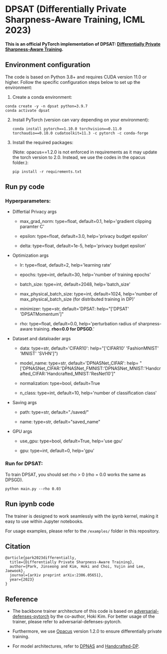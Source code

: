 # DPSAT (Differentially Private Sharpness-Aware Training, ICML 2023)

**This is an official PyTorch implementation of DPSAT: [Differentially Private Sharpness-Aware Training](https://arxiv.org/abs/2306.05651).**


## Environment configuration

The code is based on Python 3.8+ and requires CUDA version 11.0 or higher. Follow the specific configuration steps below to set up the environment: 

1.  Create a conda environment:
   
   ```shell
   conda create -y -n dpsat python=3.9.7
   conda activate dpsat
   ```

2. Install PyTorch (version can vary depending on your environment):
   
   ```shell
   conda install pytorch==1.10.0 torchvision==0.11.0 torchaudio==0.10.0 cudatoolkit=11.3 -c pytorch -c conda-forge
   ```

3. Install the required packages:
   
   (Note: opacus==1.2.0 is not enforced in requirements as it may update the torch version to 2.0. Instead, we use the codes in the opacus folder.):
   
   ```shell
   pip install -r requirements.txt
   ```
## Run py code

### Hyperparameters:

- Differtial Privacy args

  - max_grad_norm: type=float, default=0.1, help='gradient clipping paramter C'

  - epsilon: type=float, default=3.0, help='privacy budget epsilon'

  - delta: type=float, default=1e-5, help='privacy budget epsilon'

- Optimization args

  - lr: type=float, default=2, help='learning rate'

  - epochs: type=int, default=30, help='number of training epochs'

  - batch_size: type=int, default=2048, help='batch_size'

  - max_physical_batch_size: type=int, default=1024, help='number of max_physical_batch_size (for distributed training in DP)'

  - minimizer: type=str, default='DPSAT: help="['DPSAT' 'DPSATMomentum']"

  - rho: type=float, default=0.0, help='perturbation radius of sharpness-aware training. **rho=0.0 for DPSGD**.'

- Dataset and dataloader args

  - data: type=str, default='CIFAR10': help="['CIFAR10' 'FashionMNIST' 'MNIST' 'SVHN']")

  - model_name: type=str, default='DPNASNet_CIFAR': help= "['DPNASNet_CIFAR:'DPNASNet_FMNIST:'DPNASNet_MNIST:'Handcrafted_CIFAR:'Handcrafted_MNIST:'ResNet10']"

  - normalization: type=bool, default=True
  - n_class: type=int,  default=10, help='number of classification class'

- Saving args

  - path: type=str, default="./saved/"

  - name: type=str, default="saved_name"

- GPU args

  - use_gpu: type=bool, default=True, help='use gpu'

  - gpu: type=int, default=0, help='gpu'

### Run for DPSAT:

To train DPSAT, you should set rho > 0 (rho = 0.0 works the same as DPSGD). 

```shell
python main.py --rho 0.03
```

## Run ipynb code
The trainer is designed to work seamlessly with the ipynb kernel, making it easy to use within Jupyter notebooks. 

For usage examples, please refer to the `/examples/` folder in this repository.


## Citation
```
@article{park2023differentially,
  title={Differentially Private Sharpness-Aware Training},
  author={Park, Jinseong and Kim, Hoki and Choi, Yujin and Lee, Jaewook},
  journal={arXiv preprint arXiv:2306.05651},
  year={2023}
}
```

## Reference

- The backbone trainer architecture of this code is based on [adversarial-defenses-pytorch](https://github.com/Harry24k/adversarial-defenses-pytorch) by the co-author, Hoki Kim. For better usage of the trainer, please refer to adversarial-defenses-pytorch.

- Furthermore, we use [Opacus](https://github.com/pytorch/opacus) version 1.2.0 to ensure differentially private training.
- For model architectures, refer to [DPNAS](https://github.com/TheSunWillRise/DPNAS) and [Handcrafted-DP](https://github.com/ftramer/Handcrafted-DP).